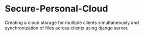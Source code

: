 # Secure-Personal-Cloud
Creating a cloud storage for multiple clients simultaneously and synchronization of files across clients using django server.
